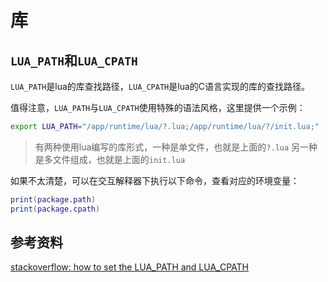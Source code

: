 # 库

## `LUA_PATH`和`LUA_CPATH`

`LUA_PATH`是lua的库查找路径，`LUA_CPATH`是lua的C语言实现的库的查找路径。

值得注意，`LUA_PATH`与`LUA_CPATH`使用特殊的语法风格，这里提供一个示例：

```bash
export LUA_PATH="/app/runtime/lua/?.lua;/app/runtime/lua/?/init.lua;"
```

> 有两种使用lua编写的库形式，一种是单文件，也就是上面的`?.lua`
> 另一种是多文件组成，也就是上面的`init.lua`

如果不太清楚，可以在交互解释器下执行以下命令，查看对应的环境变量：

```lua
print(package.path)
print(package.cpath)
```

## 参考资料

[stackoverflow: how to set the LUA_PATH and LUA_CPATH](https://stackoverflow.com/questions/26446333/how-to-set-the-lua-path-and-lua-cpath-for-the-zerobrane-studio-in-linux)
